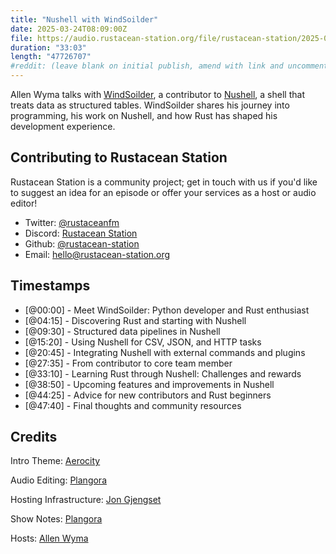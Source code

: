 ```yaml
---
title: "Nushell with WindSoilder"
date: 2025-03-24T08:09:00Z
file: https://audio.rustacean-station.org/file/rustacean-station/2025-04-18-windsoilder.mp3
duration: "33:03"
length: "47726707"
#reddit: (leave blank on initial publish, amend with link and uncomment this line after Reddit thread has been posted)
---
```

Allen Wyma talks with [WindSoilder](https://github.com/WindSoilder), a contributor to [Nushell](https://github.com/nushell/nushell), a shell that treats data as structured tables. WindSoilder shares his journey into programming, his work on Nushell, and how Rust has shaped his development experience.

## Contributing to Rustacean Station

Rustacean Station is a community project; get in touch with us if you'd like to suggest an idea for an episode or offer your services as a host or audio editor!

- Twitter: [@rustaceanfm](https://twitter.com/rustaceanfm)
- Discord: [Rustacean Station](https://discord.gg/cHc3Gyc)
- Github: [@rustacean-station](https://github.com/rustacean-station/)
- Email: [hello@rustacean-station.org](mailto:hello@rustacean-station.org)

## Timestamps 
- [@00:00] - Meet WindSoilder: Python developer and Rust enthusiast
- [@04:15] - Discovering Rust and starting with Nushell
- [@09:30] - Structured data pipelines in Nushell
- [@15:20] - Using Nushell for CSV, JSON, and HTTP tasks
- [@20:45] - Integrating Nushell with external commands and plugins
- [@27:35] - From contributor to core team member
- [@33:10] - Learning Rust through Nushell: Challenges and rewards
- [@38:50] - Upcoming features and improvements in Nushell
- [@44:25] - Advice for new contributors and Rust beginners
- [@47:40] - Final thoughts and community resources

## Credits
Intro Theme: [Aerocity](https://twitter.com/AerocityMusic)

Audio Editing: [Plangora](https://twitter.com/plangora)

Hosting Infrastructure: [Jon Gjengset](https://twitter.com/jonhoo/)

Show Notes: [Plangora](https://twitter.com/plangora)

Hosts: [Allen Wyma](https://twitter.com/allenwyma)
